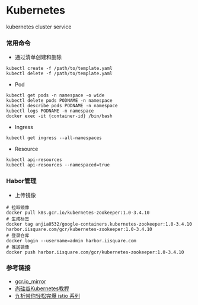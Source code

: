# Kubernetes
kubernetes cluster service

### 常用命令
- 通过清单创建和删除
```
kubectl create -f /path/to/template.yaml
kubectl delete -f /path/to/template.yaml
```
- Pod
```
kubectl get pods -n namespace -o wide
kubectl delete pods PODNAME -n namespace
kubectl describe pods PODNAME -n namespace
kubectl logs PODNAME -n namespace
docker exec -it {container-id} /bin/bash
```
- Ingress
```
kubectl get ingress --all-namespaces
```
- Resource
```
kubectl api-resources
kubectl api-resources --namespaced=true
```

### Habor管理
- 上传镜像
```
# 拉取镜像
docker pull k8s.gcr.io/kubernetes-zookeeper:1.0-3.4.10
# 生成标签
docker tag anjia0532/google-containers.kubernetes-zookeeper:1.0-3.4.10 harbor.iisquare.com/gcr/kubernetes-zookeeper:1.0-3.4.10
# 登录仓库
docker login --username=admin harbor.iisquare.com
# 推送镜像
docker push harbor.iisquare.com/gcr/kubernetes-zookeeper:1.0-3.4.10
```

### 参考链接
- [gcr.io_mirror](https://github.com/anjia0532/gcr.io_mirror)
- [尚硅谷Kubernetes教程](https://www.bilibili.com/video/BV1w4411y7Go)
- [九析带你轻松完爆 istio 系列](https://www.bilibili.com/video/BV1vE411p7wX)
